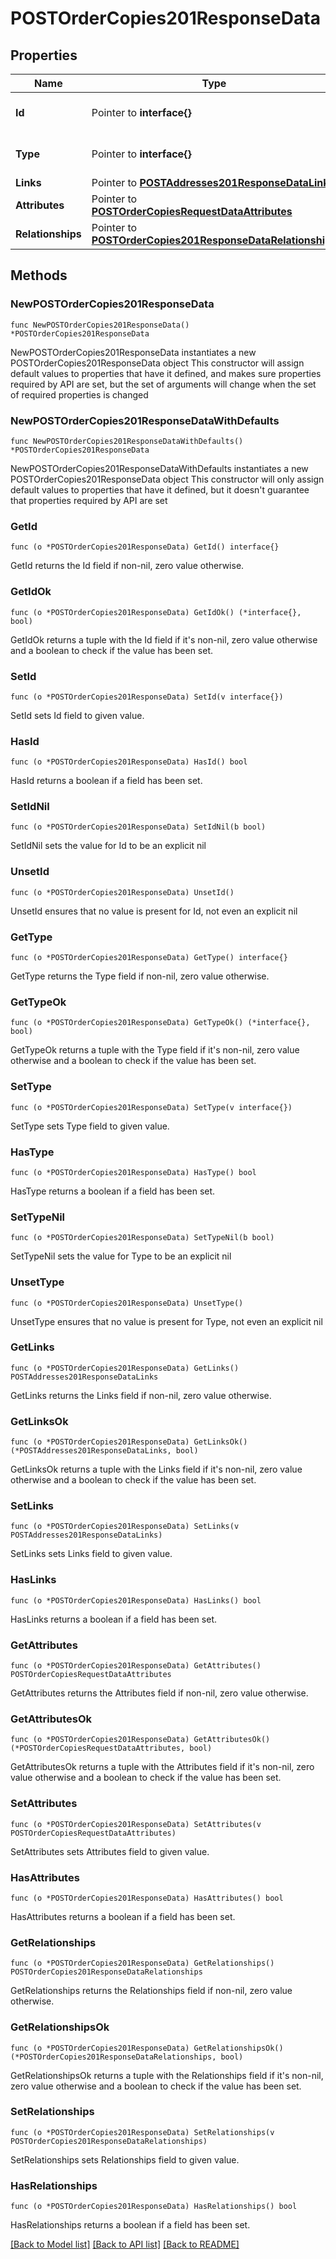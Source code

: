 # POSTOrderCopies201ResponseData

## Properties

Name | Type | Description | Notes
------------ | ------------- | ------------- | -------------
**Id** | Pointer to **interface{}** | The resource&#39;s id | [optional] 
**Type** | Pointer to **interface{}** | The resource&#39;s type | [optional] 
**Links** | Pointer to [**POSTAddresses201ResponseDataLinks**](POSTAddresses201ResponseDataLinks.md) |  | [optional] 
**Attributes** | Pointer to [**POSTOrderCopiesRequestDataAttributes**](POSTOrderCopiesRequestDataAttributes.md) |  | [optional] 
**Relationships** | Pointer to [**POSTOrderCopies201ResponseDataRelationships**](POSTOrderCopies201ResponseDataRelationships.md) |  | [optional] 

## Methods

### NewPOSTOrderCopies201ResponseData

`func NewPOSTOrderCopies201ResponseData() *POSTOrderCopies201ResponseData`

NewPOSTOrderCopies201ResponseData instantiates a new POSTOrderCopies201ResponseData object
This constructor will assign default values to properties that have it defined,
and makes sure properties required by API are set, but the set of arguments
will change when the set of required properties is changed

### NewPOSTOrderCopies201ResponseDataWithDefaults

`func NewPOSTOrderCopies201ResponseDataWithDefaults() *POSTOrderCopies201ResponseData`

NewPOSTOrderCopies201ResponseDataWithDefaults instantiates a new POSTOrderCopies201ResponseData object
This constructor will only assign default values to properties that have it defined,
but it doesn't guarantee that properties required by API are set

### GetId

`func (o *POSTOrderCopies201ResponseData) GetId() interface{}`

GetId returns the Id field if non-nil, zero value otherwise.

### GetIdOk

`func (o *POSTOrderCopies201ResponseData) GetIdOk() (*interface{}, bool)`

GetIdOk returns a tuple with the Id field if it's non-nil, zero value otherwise
and a boolean to check if the value has been set.

### SetId

`func (o *POSTOrderCopies201ResponseData) SetId(v interface{})`

SetId sets Id field to given value.

### HasId

`func (o *POSTOrderCopies201ResponseData) HasId() bool`

HasId returns a boolean if a field has been set.

### SetIdNil

`func (o *POSTOrderCopies201ResponseData) SetIdNil(b bool)`

 SetIdNil sets the value for Id to be an explicit nil

### UnsetId
`func (o *POSTOrderCopies201ResponseData) UnsetId()`

UnsetId ensures that no value is present for Id, not even an explicit nil
### GetType

`func (o *POSTOrderCopies201ResponseData) GetType() interface{}`

GetType returns the Type field if non-nil, zero value otherwise.

### GetTypeOk

`func (o *POSTOrderCopies201ResponseData) GetTypeOk() (*interface{}, bool)`

GetTypeOk returns a tuple with the Type field if it's non-nil, zero value otherwise
and a boolean to check if the value has been set.

### SetType

`func (o *POSTOrderCopies201ResponseData) SetType(v interface{})`

SetType sets Type field to given value.

### HasType

`func (o *POSTOrderCopies201ResponseData) HasType() bool`

HasType returns a boolean if a field has been set.

### SetTypeNil

`func (o *POSTOrderCopies201ResponseData) SetTypeNil(b bool)`

 SetTypeNil sets the value for Type to be an explicit nil

### UnsetType
`func (o *POSTOrderCopies201ResponseData) UnsetType()`

UnsetType ensures that no value is present for Type, not even an explicit nil
### GetLinks

`func (o *POSTOrderCopies201ResponseData) GetLinks() POSTAddresses201ResponseDataLinks`

GetLinks returns the Links field if non-nil, zero value otherwise.

### GetLinksOk

`func (o *POSTOrderCopies201ResponseData) GetLinksOk() (*POSTAddresses201ResponseDataLinks, bool)`

GetLinksOk returns a tuple with the Links field if it's non-nil, zero value otherwise
and a boolean to check if the value has been set.

### SetLinks

`func (o *POSTOrderCopies201ResponseData) SetLinks(v POSTAddresses201ResponseDataLinks)`

SetLinks sets Links field to given value.

### HasLinks

`func (o *POSTOrderCopies201ResponseData) HasLinks() bool`

HasLinks returns a boolean if a field has been set.

### GetAttributes

`func (o *POSTOrderCopies201ResponseData) GetAttributes() POSTOrderCopiesRequestDataAttributes`

GetAttributes returns the Attributes field if non-nil, zero value otherwise.

### GetAttributesOk

`func (o *POSTOrderCopies201ResponseData) GetAttributesOk() (*POSTOrderCopiesRequestDataAttributes, bool)`

GetAttributesOk returns a tuple with the Attributes field if it's non-nil, zero value otherwise
and a boolean to check if the value has been set.

### SetAttributes

`func (o *POSTOrderCopies201ResponseData) SetAttributes(v POSTOrderCopiesRequestDataAttributes)`

SetAttributes sets Attributes field to given value.

### HasAttributes

`func (o *POSTOrderCopies201ResponseData) HasAttributes() bool`

HasAttributes returns a boolean if a field has been set.

### GetRelationships

`func (o *POSTOrderCopies201ResponseData) GetRelationships() POSTOrderCopies201ResponseDataRelationships`

GetRelationships returns the Relationships field if non-nil, zero value otherwise.

### GetRelationshipsOk

`func (o *POSTOrderCopies201ResponseData) GetRelationshipsOk() (*POSTOrderCopies201ResponseDataRelationships, bool)`

GetRelationshipsOk returns a tuple with the Relationships field if it's non-nil, zero value otherwise
and a boolean to check if the value has been set.

### SetRelationships

`func (o *POSTOrderCopies201ResponseData) SetRelationships(v POSTOrderCopies201ResponseDataRelationships)`

SetRelationships sets Relationships field to given value.

### HasRelationships

`func (o *POSTOrderCopies201ResponseData) HasRelationships() bool`

HasRelationships returns a boolean if a field has been set.


[[Back to Model list]](../README.md#documentation-for-models) [[Back to API list]](../README.md#documentation-for-api-endpoints) [[Back to README]](../README.md)


